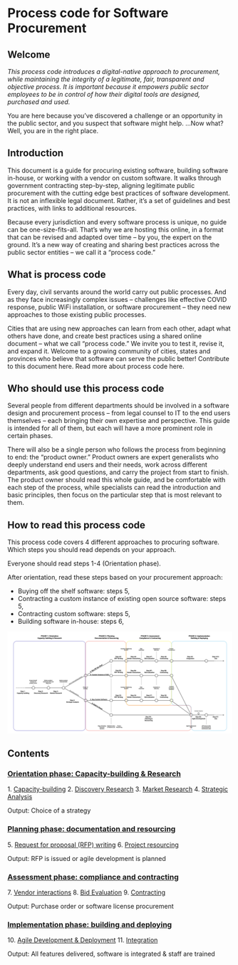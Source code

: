 # Process code for Software Procurement

## Welcome

*This process code introduces a digital-native approach to procurement, while maintaining the integrity of a legitimate, fair, transparent and objective process. It is important because it empowers public sector employees to be in control of how their digital tools are designed, purchased and used.*

You are here because you’ve discovered a challenge or an opportunity in the public sector, and you suspect that software might help.
…Now what?
Well, you are in the right place.

## Introduction

This document is a guide for procuring existing software, building software in-house, or working with a vendor on custom software. It walks through government contracting step-by-step, aligning legitimate public procurement with the cutting edge best practices of software development. It is not an inflexible legal document. Rather, it’s a set of guidelines and best practices, with links to additional resources.

Because every jurisdiction and every software process is unique, no guide can be one-size-fits-all. That’s why we are hosting this online, in a format that can be revised and adapted over time – by you, the expert on the ground. It’s a new way of creating and sharing best practices across the public sector entities – we call it a “process code.”

## What is process code

Every day, civil servants around the world carry out public processes. And as they face increasingly complex issues – challenges like effective COVID response, public WiFi installation, or software procurement – they need new approaches to those existing public processes.

Cities that are using new approaches can learn from each other, adapt what others have done, and create best practices using a shared online document – what we call “process code.” We invite you to test it, revise it, and expand it. Welcome to a growing community of cities, states and provinces who believe that software can serve the public better!
Contribute to this document here.
Read more about process code here.

## Who should use this process code

Several people from different departments should be involved in a software design and procurement process – from legal counsel to IT to the end users themselves – each bringing their own expertise and perspective. This guide is intended for all of them, but each will have a more prominent role in certain phases.

There will also be a single person who follows the process from beginning to end: the “product owner.” Product owners are expert generalists who deeply understand end users and their needs, work across different departments, ask good questions, and carry the project from start to finish. The product owner should read this whole guide, and be comfortable with each step of the process, while specialists can read the introduction and basic principles, then focus on the particular step that is most relevant to them.

## How to read this process code

This process code covers 4 different approaches to procuring software. Which steps you should read depends on your approach.

Everyone should read steps 1-4 (Orientation phase).

After orientation, read these steps based on your procurement approach:

* Buying off the shelf software: steps 5,
* Contracting a custom instance of existing open source software: steps 5,
* Contracting custom software: steps 5, 
* Building software in-house: steps 6, 

![Diagram of different paths through this material based on procurement process chosen](/process-code.png)

## Contents
### [Orientation phase: Capacity-building & Research](phases/orientation-phase.md)

1\. [Capacity-building](phases/01-capacity-building.md)
2\. [Discovery Research](phases/02-discovery-research-problem-statement.md)
3\. [Market Research](phases/03-market-research.md)
4\. [Strategic Analysis](phases/04-strategic-analysis.md)

Output: Choice of a strategy

### [Planning phase: documentation and resourcing](phases/planning-phase.md)

5\. [Request for proposal (RFP) writing](phases/05-RFP-writing.md)
6\. [Project resourcing](phases/06-agile-development-planning-resourcing.md)

Output: RFP is issued or agile development is planned

### [Assessment phase: compliance and contracting](phases/assessment-phase.md)

7\. [Vendor interactions](phases/07-vendor-interactions.md)
8\. [Bid Evaluation](phases/08-bid-evaluation.md)
9\. [Contracting](phases/09-contracting.md)

Output: Purchase order or software license procurement

### [Implementation phase: building and deploying](phases/implementation-phase.md)

10\. [Agile Development & Deployment](phases/10-agile-development-integration.md)
11\. [Integration](phases/11-integration.md)

Output: All features delivered, software is integrated & staff are trained

